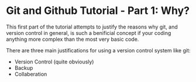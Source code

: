 <h1> Git and Github Tutorial - Part 1: Why? </h1>

This first part of the tutorial attempts to justify the reasons why git, and version control in general, is such a benificial concept if your coding anything more complex than the most very basic code.

There are three main justifications for using a version control system like git:
* Version Control (quite obviously)
* Backup 
* Collaberation

